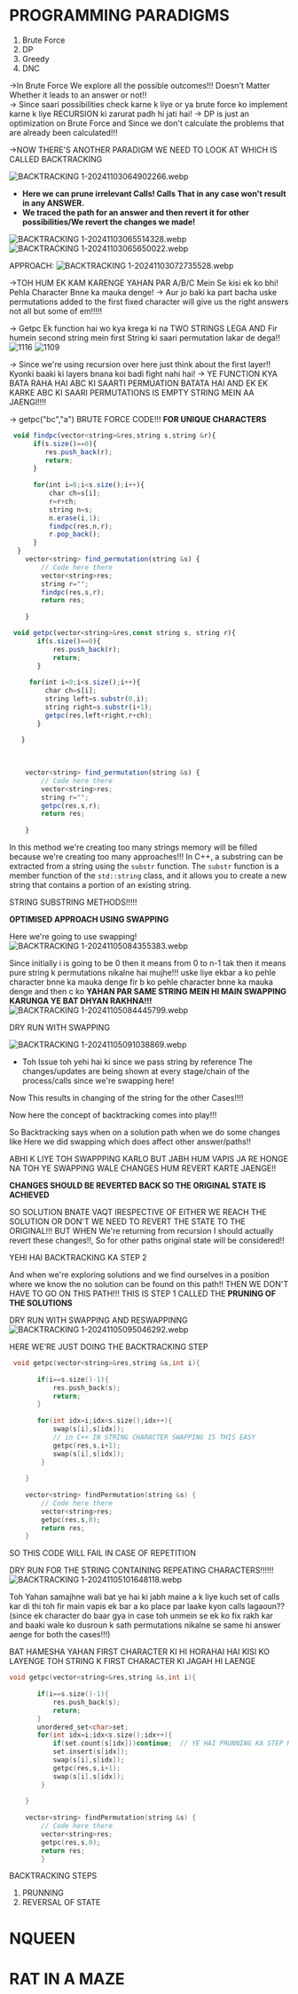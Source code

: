 
# PROGRAMMING PARADIGMS 

1. Brute Force 
2. DP
3. Greedy
4. DNC

->In Brute Force We explore all the possible outcomes!!! Doesn't Matter Whether it leads to an answer or not!!  
-> Since saari possibilities check karne k liye or ya brute force ko implement karne k liye RECURSION ki zarurat padh hi jati hai!
-> DP is just an optimization on Brute Force and Since we don't calculate the problems that are already been calculated!!!

->NOW THERE'S ANOTHER PARADIGM WE NEED TO LOOK AT WHICH IS CALLED BACKTRACKING


![BACKTRACKING 1-20241103064902266.webp](../../../../../Images/BACKTRACKING%201-20241103064902266.webp)
- **Here we can prune irrelevant Calls! Calls That in any case won't result in any ANSWER.**
- **We traced the path for an answer and then revert it for other possibilities/We revert the changes we made!**

![BACKTRACKING 1-20241103065514328.webp](../../../../../Images/BACKTRACKING%201-20241103065514328.webp)
![BACKTRACKING 1-20241103065650022.webp](../../../../../Images/BACKTRACKING%201-20241103065650022.webp)

APPROACH:
![BACKTRACKING 1-20241103072735528.webp](../../../../../Images/BACKTRACKING%201-20241103072735528.webp)

->TOH HUM EK KAM KARENGE YAHAN PAR A/B/C Mein Se kisi ek ko bhi! Pehla Character Bnne ka mauka denge!
-> Aur jo baki ka part bacha uske permutations added to the first fixed character will give us the right answers not all but some of em!!!!!


-> Getpc Ek function hai wo kya krega ki na TWO STRINGS LEGA AND Fir humein second string mein first String ki saari permutation lakar de dega!!
![1116](../../../../../Images/BACKTRACKING%201-20241103135210557.webp)
![1109](../../../../../Images/BACKTRACKING%201-20241103135242907.webp)

-> Since we're using recursion over here just think about the first layer!! Kyonki baaki ki layers bnana koi badi fight nahi hai!
-> YE FUNCTION KYA BATA RAHA HAI ABC KI SAARTI PERMUATION BATATA HAI AND EK EK KARKE ABC KI SAARI PERMUTATIONS IS EMPTY STRING MEIN AA JAENGI!!!!


-> getpc("bc","a")
BRUTE FORCE CODE!!!
**FOR UNIQUE CHARACTERS** 
```javascript
 void findpc(vector<string>&res,string s,string &r){
      if(s.size()==0){
         res.push_back(r);
         return;
      }
      
      for(int i=0;i<s.size();i++){
          char ch=s[i];
          r=r+ch;
          string n=s;
          n.erase(i,1);
          findpc(res,n,r);
          r.pop_back();
      }
  }
    vector<string> find_permutation(string &s) {
        // Code here there
        vector<string>res;
        string r="";
        findpc(res,s,r);
        return res;
        
    }
```




```javascript
 void getpc(vector<string>&res,const string s, string r){
       if(s.size()==0){
           res.push_back(r);
           return;
       }
       
     for(int i=0;i<s.size();i++){
         char ch=s[i];
         string left=s.substr(0,i);
         string right=s.substr(i+1);
         getpc(res,left+right,r+ch);
       }  
       
   }

   
   
    vector<string> find_permutation(string &s) {
        // Code here there
        vector<string>res;
        string r="";
        getpc(res,s,r);
        return res;
        
    }
```

In this method we're creating too many strings memory will be filled because we're creating too many approaches!!!
In C++, a substring can be extracted from a string using the `substr` function. The `substr` function is a member function of the `std::string` class, and it allows you to create a new string that contains a portion of an existing string.

STRING SUBSTRING METHODS!!!!!


**OPTIMISED APPROACH USING SWAPPING**

Here we're going to use swapping!
![BACKTRACKING 1-20241105084355383.webp](../../../../../Images/BACKTRACKING%201-20241105084355383.webp)

Since initially i is going to be 0 then it means from 0 to n-1 tak then it means pure string k permutations nikalne hai mujhe!!!
uske liye ekbar a ko pehle character bnne ka mauka denge fir b ko pehle character bnne ka mauka denge and then c ko 
**YAHAN PAR SAME STRING MEIN HI MAIN SWAPPING KARUNGA YE BAT DHYAN RAKHNA!!!**
![BACKTRACKING 1-20241105084445799.webp](../../../../../Images/BACKTRACKING%201-20241105084445799.webp)

DRY RUN WITH SWAPPING

![BACKTRACKING 1-20241105091038869.webp](../../../../../Images/BACKTRACKING%201-20241105091038869.webp)


- Toh Issue toh yehi hai ki since we pass string by reference The changes/updates are being shown at every stage/chain of the process/calls since we're swapping here!

Now This results in changing of the string for the other Cases!!!!

Now here the concept of backtracking comes into play!!!

So Backtracking says when on a solution path when we do some changes like Here we did swapping which does affect other answer/paths!!

ABHI K LIYE TOH SWAPPPING KARLO BUT JABH HUM VAPIS JA RE HONGE NA TOH YE SWAPPING WALE CHANGES HUM REVERT KARTE JAENGE!!

**CHANGES SHOULD BE REVERTED BACK SO THE ORIGINAL STATE IS ACHIEVED** 

SO SOLUTION BNATE VAQT IRESPECTIVE OF EITHER WE REACH THE SOLUTION OR DON'T  WE NEED TO REVERT THE STATE TO THE ORIGINAL!!!
BUT WHEN We're returning from recursion I should actually revert these changes!!, So for other paths original state will be considered!!

YEHI HAI BACKTRACKING KA STEP 2

And when we're exploring solutions and we find ourselves in a position where we know the no solution can be found on this path!! THEN WE DON'T HAVE TO GO ON THIS PATH!!!
 THIS IS STEP 1 CALLED THE **PRUNING OF THE SOLUTIONS**

DRY RUN WITH SWAPPING AND RESWAPPINNG
![BACKTRACKING 1-20241105095046292.webp](../../../../../Images/BACKTRACKING%201-20241105095046292.webp)



HERE WE'RE JUST DOING THE BACKTRACKING STEP
```c++
 void getpc(vector<string>&res,string &s,int i){
       
       if(i==s.size()-1){
           res.push_back(s);
           return;
       }
       
       for(int idx=i;idx<s.size();idx++){
           swap(s[i],s[idx]);
           // in C++ IN STRING CHARACTER SWAPPING IS THIS EASY
           getpc(res,s,i+1);
           swap(s[i],s[idx]);
        }
       
    }
   
    vector<string> findPermutation(string &s) {
        // Code here there
        vector<string>res;
        getpc(res,s,0);
        return res;
    }
```

SO THIS CODE WILL FAIL IN CASE OF REPETITION

DRY RUN FOR THE STRING CONTAINING REPEATING CHARACTERS!!!!!!
![BACKTRACKING 1-20241105101648118.webp](../../../../../Images/BACKTRACKING%201-20241105101648118.webp)


Toh Yahan samajhne wali bat ye hai ki jabh maine a k liye kuch set of calls kar di thi toh fir main vapis ek bar a ko place par laake kyon calls lagaoun?? (since ek character do baar gya in case toh unmein se ek ko fix rakh kar and baaki wale ko dusroun k sath permutations nikalne se same hi answer aenge for both the cases!!!)

BAT HAMESHA YAHAN FIRST CHARACTER KI HI HORAHAI HAI 
KISI KO LAYENGE TOH STRING K FIRST CHARACTER KI JAGAH HI LAENGE 

```c++
void getpc(vector<string>&res,string &s,int i){
       
       if(i==s.size()-1){
           res.push_back(s);
           return;
       }
       unordered_set<char>set;
       for(int idx=i;idx<s.size();idx++){
           if(set.count(s[idx]))continue;  // YE HAI PRUNNING KA STEP HAI
           set.insert(s[idx]);
           swap(s[i],s[idx]);
           getpc(res,s,i+1);
           swap(s[i],s[idx]);
        }
       
    }
   
    vector<string> findPermutation(string &s) {
        // Code here there
        vector<string>res;
        getpc(res,s,0);
        return res;
        }
```



BACKTRACKING STEPS
1. PRUNNING
2. REVERSAL OF STATE




#                                                              NQUEEN






#                                                         RAT IN A MAZE








